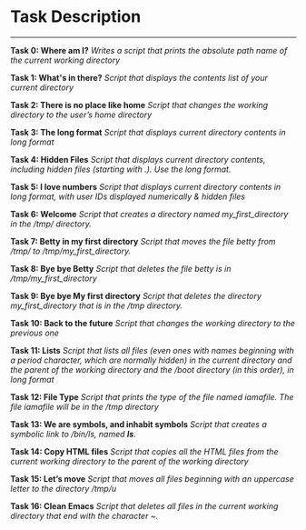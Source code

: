 # Task Description
---
__Task 0: Where am I?__
*Writes a script that prints the absolute path name of the current working directory*

__Task 1: What's in there?__
*Script that displays the contents list of your current directory*

__Task 2: There is no place like home__
*Script that changes the working directory to the user’s home directory*

__Task 3: The long format__
*Script that displays current directory contents in long format*

__Task 4: Hidden Files__
*Script that displays current directory contents, including hidden files (starting with .). Use the long format.*

__Task 5: I love numbers__
*Script that displays current directory contents in long format, with user IDs displayed numerically & hidden files*

__Task 6: Welcome__
*Script that creates a directory named my_first_directory in the /tmp/ directory.*

__Task 7: Betty in my first directory__
*Script that moves the file betty from /tmp/ to /tmp/my_first_directory.*

__Task 8: Bye bye Betty__
*Script that deletes the file betty is in /tmp/my_first_directory*

__Task 9: Bye bye My first directory__
*Script that deletes the directory my_first_directory that is in the /tmp directory.*

__Task 10: Back to the future__
*Script that changes the working directory to the previous one*

__Task 11: Lists__
*Script that lists all files (even ones with names beginning with a period character, which are normally hidden) in the
current directory and the parent of the working directory and the /boot directory (in this order), in long format*

__Task 12: File Type__
*Script that prints the type of the file named iamafile. The file iamafile will be in the /tmp directory*

__Task 13: We are symbols, and inhabit symbols__
*Script that creates a symbolic link to /bin/ls, named __ls__.*

__Task 14: Copy HTML files__
*Script that copies all the HTML files from the current working directory to the parent of the working directory*

__Task 15: Let’s move__
*Script that moves all files beginning with an uppercase letter to the directory /tmp/u*

__Task 16: Clean Emacs__
*Script that deletes all files in the current working directory that end with the character ~.*
